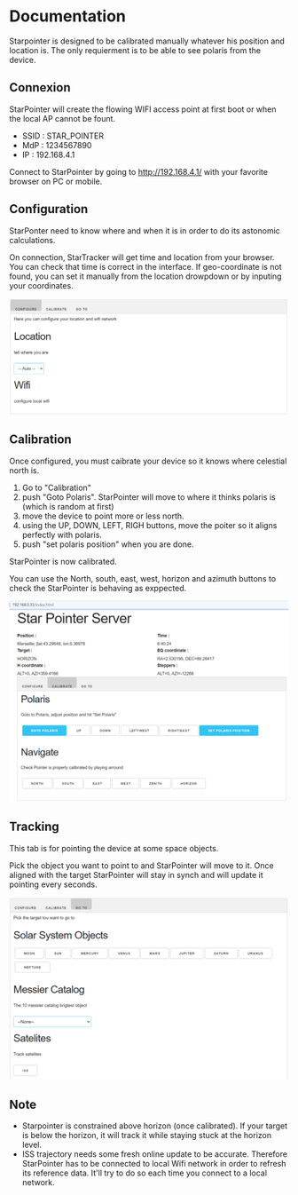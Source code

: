Documentation
===

Starpointer is designed to be calibrated manually whatever his position and location is.
The only requierment is to be able to see polaris from the device.

Connexion
---
StarPointer will create the flowing WIFI access point at first boot or when the local AP cannot be fount.
- SSID : STAR_POINTER
- MdP  : 1234567890
- IP   : 192.168.4.1

Connect to StarPointer by going to http://192.168.4.1/ with your favorite browser on PC or mobile.

Configuration
---
StarPonter need to know where and when it is in order to do its astonomic calculations.

On connection, StarTracker will get time and location from your browser.
You can check that time is correct in the interface.
If geo-coordinate is not found, you can set it manually from the location drowpdown or by inputing your coordinates.

![Configure](IHM_Configure.png)

Calibration
---
Once configured, you must caibrate your device so it knows where celestial north is.

1. Go to "Calibration"
2. push "Goto Polaris". StarPointer will move to where it thinks polaris is (which is random at first)
3. move the device to point more or less north.
4. using the UP, DOWN, LEFT, RIGH buttons, move the poiter so it aligns perfectly with polaris.
5. push "set polaris position" when you are done.

StarPointer is now calibrated. 

You can use the North, south, east, west, horizon and azimuth buttons to check the StarPointer is behaving as exppected.

![Calibrate](IHM_Calibrate.png)

Tracking
---
This tab is for pointing the device at some space objects.

Pick the object you want to point to and StarPointer will move to it.
Once aligned with the target StarPointer will stay in synch and will update it pointing every seconds.

![Go To](IHM_Goto.png)

Note
---
- Starpointer is constrained above horizon (once calibrated). If your target is below the horizon, it will track it while staying stuck at the horizon level.
- ISS trajectory needs some fresh online update to be accurate. Therefore StarPointer has to be connected to local Wifi network in order to refresh its reference data. It'll try to do so each time you connect to a local network.
